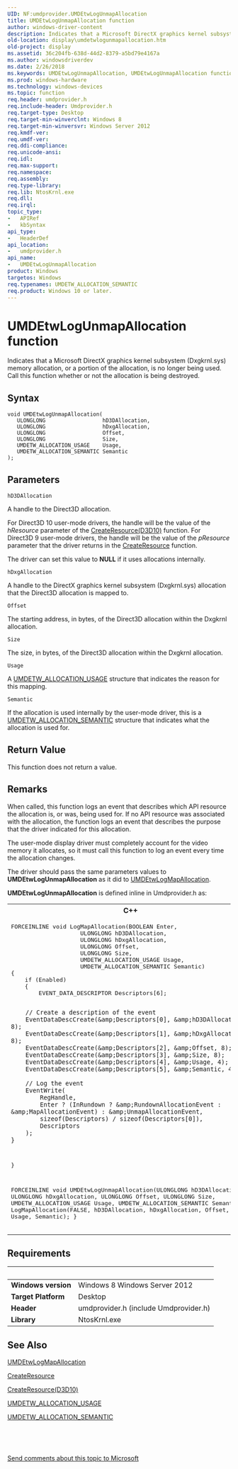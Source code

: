 ```yaml
---
UID: NF:umdprovider.UMDEtwLogUnmapAllocation
title: UMDEtwLogUnmapAllocation function
author: windows-driver-content
description: Indicates that a Microsoft DirectX graphics kernel subsystem (Dxgkrnl.sys) memory allocation, or a portion of the allocation, is no longer being used. Call this function whether or not the allocation is being destroyed.
old-location: display\umdetwlogunmapallocation.htm
old-project: display
ms.assetid: 36c204fb-638d-44d2-8379-a5bd79e4167a
ms.author: windowsdriverdev
ms.date: 2/26/2018
ms.keywords: UMDEtwLogUnmapAllocation, UMDEtwLogUnmapAllocation function [Display Devices], display.umdetwlogunmapallocation, umdprovider/UMDEtwLogUnmapAllocation
ms.prod: windows-hardware
ms.technology: windows-devices
ms.topic: function
req.header: umdprovider.h
req.include-header: Umdprovider.h
req.target-type: Desktop
req.target-min-winverclnt: Windows 8
req.target-min-winversvr: Windows Server 2012
req.kmdf-ver: 
req.umdf-ver: 
req.ddi-compliance: 
req.unicode-ansi: 
req.idl: 
req.max-support: 
req.namespace: 
req.assembly: 
req.type-library: 
req.lib: NtosKrnl.exe
req.dll: 
req.irql: 
topic_type:
-	APIRef
-	kbSyntax
api_type:
-	HeaderDef
api_location:
-	umdprovider.h
api_name:
-	UMDEtwLogUnmapAllocation
product: Windows
targetos: Windows
req.typenames: UMDETW_ALLOCATION_SEMANTIC
req.product: Windows 10 or later.
---
```



# UMDEtwLogUnmapAllocation function
Indicates that a Microsoft DirectX graphics kernel subsystem (Dxgkrnl.sys) memory allocation, or a portion of the allocation, is no longer being used. Call this function whether or not the allocation is being destroyed.

## Syntax

````
void UMDEtwLogUnmapAllocation(
   ULONGLONG                  hD3DAllocation,
   ULONGLONG                  hDxgAllocation,
   ULONGLONG                  Offset,
   ULONGLONG                  Size,
   UMDETW_ALLOCATION_USAGE    Usage,
   UMDETW_ALLOCATION_SEMANTIC Semantic
);
````

## Parameters

`hD3DAllocation`

A handle to the Direct3D allocation.

 For Direct3D 10 user-mode drivers, the handle will be the value of the <i>hResource</i> parameter of the <a href="..\d3d10umddi\nc-d3d10umddi-pfnd3d10ddi_createresource.md">CreateResource(D3D10)</a> function. For Direct3D 9 user-mode drivers, the handle will be the value of the <i>pResource</i> parameter that the driver returns in the <a href="..\d3dumddi\nc-d3dumddi-pfnd3dddi_createresource.md">CreateResource</a> function.

The driver can set this value to <b>NULL</b> if it uses allocations internally.

`hDxgAllocation`

A handle to the DirectX graphics kernel subsystem (Dxgkrnl.sys) allocation that the Direct3D allocation is mapped to.

`Offset`

The starting address, in bytes, of the Direct3D allocation within the Dxgkrnl allocation.

`Size`

The size, in bytes, of the Direct3D allocation within the Dxgkrnl allocation.

`Usage`

A <a href="..\umdprovider\ns-umdprovider-_umdetw_allocation_usage.md">UMDETW_ALLOCATION_USAGE</a> structure that indicates the reason for this mapping.

`Semantic`

If the allocation is used internally by the user-mode driver, this is a <a href="..\umdprovider\ne-umdprovider-_umdetw_allocation_semantic.md">UMDETW_ALLOCATION_SEMANTIC</a> structure that indicates what the allocation is used for.


## Return Value

This function does not return a value.

## Remarks

When called, this function logs an event that describes which API resource the allocation is, or was, being used for. If no API resource was associated with the allocation, the function logs an event that describes the purpose that the driver indicated for this allocation.

The user-mode display driver must completely account for the video memory it allocates, so it must call this function to log an event every time the allocation changes.

The driver should pass the same parameters values to <b>UMDEtwLogUnmapAllocation</b> as it did to <a href="..\umdprovider\nf-umdprovider-umdetwlogmapallocation.md">UMDEtwLogMapAllocation</a>.

<b>UMDEtwLogUnmapAllocation</b> is defined inline in Umdprovider.h as:

<div class="code"><span codelanguage="ManagedCPlusPlus"><table>
<tr>
<th>C++</th>
</tr>
<tr>
<td>
<pre>FORCEINLINE void LogMapAllocation(BOOLEAN Enter,
                    ULONGLONG hD3DAllocation,
                    ULONGLONG hDxgAllocation,
                    ULONGLONG Offset,
                    ULONGLONG Size,
                    UMDETW_ALLOCATION_USAGE Usage,
                    UMDETW_ALLOCATION_SEMANTIC Semantic)
{
    if (Enabled)
    {   
        EVENT_DATA_DESCRIPTOR Descriptors[6];
        
        // Create a description of the event
        EventDataDescCreate(&amp;Descriptors[0], &amp;hD3DAllocation, 8);
        EventDataDescCreate(&amp;Descriptors[1], &amp;hDxgAllocation, 8);
        EventDataDescCreate(&amp;Descriptors[2], &amp;Offset, 8);
        EventDataDescCreate(&amp;Descriptors[3], &amp;Size, 8);
        EventDataDescCreate(&amp;Descriptors[4], &amp;Usage, 4);
        EventDataDescCreate(&amp;Descriptors[5], &amp;Semantic, 4);

        // Log the event
        EventWrite(
            RegHandle,
            Enter ? (InRundown ? &amp;RundownAllocationEvent : &amp;MapAllocationEvent) : &amp;UnmapAllocationEvent,
            sizeof(Descriptors) / sizeof(Descriptors[0]),
            Descriptors
        );
    }
}

FORCEINLINE void UMDEtwLogUnmapAllocation(ULONGLONG hD3DAllocation,
                              ULONGLONG hDxgAllocation,
                              ULONGLONG Offset,
                              ULONGLONG Size,
                              UMDETW_ALLOCATION_USAGE Usage,
                              UMDETW_ALLOCATION_SEMANTIC Semantic)
{
    LogMapAllocation(FALSE,
                     hD3DAllocation,
                     hDxgAllocation,
                     Offset,
                     Size,
                     Usage,
                     Semantic);
}</pre>
</td>
</tr>
</table></span></div>

## Requirements
| &nbsp; | &nbsp; |
| ---- |:---- |
| **Windows version** | Windows 8 Windows Server 2012 |
| **Target Platform** | Desktop |
| **Header** | umdprovider.h (include Umdprovider.h) |
| **Library** | NtosKrnl.exe |

## See Also

<a href="..\umdprovider\nf-umdprovider-umdetwlogmapallocation.md">UMDEtwLogMapAllocation</a>



<a href="..\d3dumddi\nc-d3dumddi-pfnd3dddi_createresource.md">CreateResource</a>



<a href="..\d3d10umddi\nc-d3d10umddi-pfnd3d10ddi_createresource.md">CreateResource(D3D10)</a>



<a href="..\umdprovider\ns-umdprovider-_umdetw_allocation_usage.md">UMDETW_ALLOCATION_USAGE</a>



<a href="..\umdprovider\ne-umdprovider-_umdetw_allocation_semantic.md">UMDETW_ALLOCATION_SEMANTIC</a>



 

 

<a href="mailto:wsddocfb@microsoft.com?subject=Documentation%20feedback [display\display]:%20UMDEtwLogUnmapAllocation function%20 RELEASE:%20(2/26/2018)&amp;body=%0A%0APRIVACY STATEMENT%0A%0AWe use your feedback to improve the documentation. We don't use your email address for any other purpose, and we'll remove your email address from our system after the issue that you're reporting is fixed. While we're working to fix this issue, we might send you an email message to ask for more info. Later, we might also send you an email message to let you know that we've addressed your feedback.%0A%0AFor more info about Microsoft's privacy policy, see http://privacy.microsoft.com/en-us/default.aspx." title="Send comments about this topic to Microsoft">Send comments about this topic to Microsoft</a>